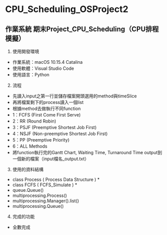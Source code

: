 # CPU_Scheduling_OSProject2
## 作業系統 期末Project_CPU_Scheduling（CPU排程模擬）

1. 使⽤開發環境
  * 作業系統：macOS 10.15.4 Catalina
  * 使⽤軟體：Visual Studio Code
  * 使⽤語⾔：Python

2. 流程
  * 先讀入input之第一行並儲存檔案開頭選⽤的method與timeSlice
  * 再將檔案剩下的process讀入⼀個list
  * 根據method去做執⾏不同function
  * 1：FCFS (First Come First Serve)
  * 2：RR (Round Robin)
  * 3：PSJF (Preemptive Shortest Job First)
  * 4：NSJF (Non-preemptive Shortest Job First)
  * 5：PP (Preemptive Priority)
  * 6：ALL Methods
  * 將function執行完的Gantt Chart, Waiting Time, Turnaround Time output到⼀個新的檔案（input檔名_output.txt）
3. 使⽤的資料結構
  * class Process ( Process Data Structure )
    *
  * class FCFS ( FCFS_Simulate )
    *
  * queue.Queue()
  * multiprocessing.Process()
  * multiprocessing.Manager().list()
  * multiprocessing.Queue()
4. 完成的功能
  * 全數完成
